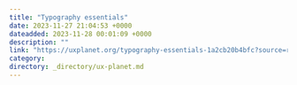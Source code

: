 ```yaml
---
title: "Typography essentials"
date: 2023-11-27 21:04:53 +0000
dateadded: 2023-11-28 00:01:09 +0000
description: ""
link: "https://uxplanet.org/typography-essentials-1a2cb20b4bfc?source=rss----819cc2aaeee0---4"
category:
directory: _directory/ux-planet.md
---
```

